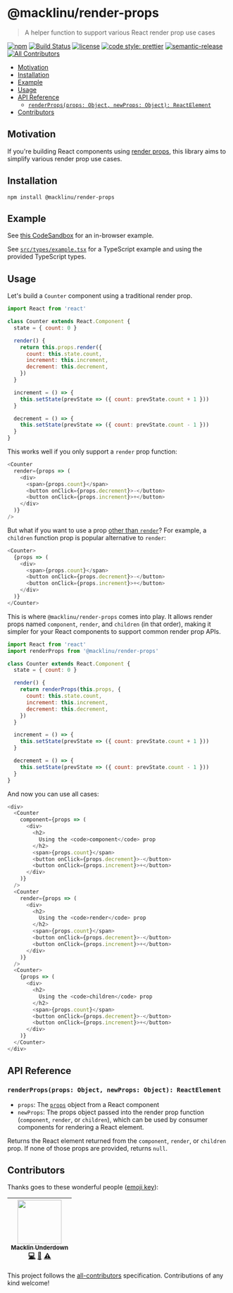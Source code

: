 # @macklinu/render-props

> A helper function to support various React render prop use cases

[![npm](https://img.shields.io/npm/v/@macklinu/render-props.svg)](https://npm.im/@macklinu/render-props)
[![Build Status](https://travis-ci.org/macklinu/render-props.svg?branch=master)](https://travis-ci.org/macklinu/render-props)
[![license](https://img.shields.io/github/license/macklinu/render-props.svg)](https://github.com/macklinu/render-props/blob/master/LICENSE)
[![code style: prettier](https://img.shields.io/badge/code_style-prettier-ff69b4.svg)](https://github.com/prettier/prettier)
[![semantic-release](https://img.shields.io/badge/%20%20%F0%9F%93%A6%F0%9F%9A%80-semantic--release-e10079.svg)](https://github.com/semantic-release/semantic-release)
[![All Contributors](https://img.shields.io/badge/all_contributors-1-orange.svg?style=flat-square)](#contributors)

<!-- START doctoc generated TOC please keep comment here to allow auto update -->

<!-- DON'T EDIT THIS SECTION, INSTEAD RE-RUN doctoc TO UPDATE -->

<!-- DON'T EDIT THIS SECTION, INSTEAD RE-RUN doctoc TO UPDATE -->

* [Motivation](#motivation)
* [Installation](#installation)
* [Example](#example)
* [Usage](#usage)
* [API Reference](#api-reference)
  * [`renderProps(props: Object, newProps: Object): ReactElement`](#renderpropsprops-object-newprops-object-reactelement)
* [Contributors](#contributors)

<!-- END doctoc generated TOC please keep comment here to allow auto update -->

## Motivation

If you're building React components using [render props](https://reactjs.org/docs/render-props.html), this library aims to simplify various render prop use cases.

## Installation

```
npm install @macklinu/render-props
```

## Example

See [this CodeSandbox](https://codesandbox.io/s/zw08xmk5yl) for an in-browser example.

See [`src/types/example.tsx`](https://github.com/macklinu/render-props/blob/master/types/example.tsx) for a TypeScript example and using the provided TypeScript types.

## Usage

Let's build a `Counter` component using a traditional render prop.

```js
import React from 'react'

class Counter extends React.Component {
  state = { count: 0 }

  render() {
    return this.props.render({
      count: this.state.count,
      increment: this.increment,
      decrement: this.decrement,
    })
  }

  increment = () => {
    this.setState(prevState => ({ count: prevState.count + 1 }))
  }

  decrement = () => {
    this.setState(prevState => ({ count: prevState.count - 1 }))
  }
}
```

This works well if you only support a `render` prop function:

```js
<Counter
  render={props => (
    <div>
      <span>{props.count}</span>
      <button onClick={props.decrement}>-</button>
      <button onClick={props.increment}>+</button>
    </div>
  )}
/>
```

But what if you want to use a prop [other than `render`](https://reactjs.org/docs/render-props.html#using-props-other-than-render)? For example, a `children` function prop is popular alternative to `render`:

```js
<Counter>
  {props => (
    <div>
      <span>{props.count}</span>
      <button onClick={props.decrement}>-</button>
      <button onClick={props.increment}>+</button>
    </div>
  )}
</Counter>
```

This is where `@macklinu/render-props` comes into play. It allows render props named `component`, `render`, and `children` (in that order), making it simpler for your React components to support common render prop APIs.

```js
import React from 'react'
import renderProps from '@macklinu/render-props'

class Counter extends React.Component {
  state = { count: 0 }

  render() {
    return renderProps(this.props, {
      count: this.state.count,
      increment: this.increment,
      decrement: this.decrement,
    })
  }

  increment = () => {
    this.setState(prevState => ({ count: prevState.count + 1 }))
  }

  decrement = () => {
    this.setState(prevState => ({ count: prevState.count - 1 }))
  }
}
```

And now you can use all cases:

```js
<div>
  <Counter
    component={props => (
      <div>
        <h2>
          Using the <code>component</code> prop
        </h2>
        <span>{props.count}</span>
        <button onClick={props.decrement}>-</button>
        <button onClick={props.increment}>+</button>
      </div>
    )}
  />
  <Counter
    render={props => (
      <div>
        <h2>
          Using the <code>render</code> prop
        </h2>
        <span>{props.count}</span>
        <button onClick={props.decrement}>-</button>
        <button onClick={props.increment}>+</button>
      </div>
    )}
  />
  <Counter>
    {props => (
      <div>
        <h2>
          Using the <code>children</code> prop
        </h2>
        <span>{props.count}</span>
        <button onClick={props.decrement}>-</button>
        <button onClick={props.increment}>+</button>
      </div>
    )}
  </Counter>
</div>
```

## API Reference

### `renderProps(props: Object, newProps: Object): ReactElement`

* `props`: The [`props`](https://reactjs.org/docs/react-component.html#props) object from a React component
* `newProps`: The props object passed into the render prop function (`component`, `render`, or `children`), which can be used by consumer components for rendering a React element.

Returns the React element returned from the `component`, `render`, or `children` prop. If none of those props are provided, returns `null`.

## Contributors

Thanks goes to these wonderful people ([emoji key](https://github.com/kentcdodds/all-contributors#emoji-key)):

<!-- ALL-CONTRIBUTORS-LIST:START - Do not remove or modify this section -->

<!-- prettier-ignore -->
| [<img src="https://avatars1.githubusercontent.com/u/2344137?v=4" width="100px;"/><br /><sub><b>Macklin Underdown</b></sub>](http://macklin.underdown.me)<br />[💻](https://github.com/macklinu/render-props/commits?author=macklinu "Code") [📖](https://github.com/macklinu/render-props/commits?author=macklinu "Documentation") [⚠️](https://github.com/macklinu/render-props/commits?author=macklinu "Tests") |
| :---: |

<!-- ALL-CONTRIBUTORS-LIST:END -->

This project follows the [all-contributors](https://github.com/kentcdodds/all-contributors) specification. Contributions of any kind welcome!
